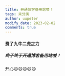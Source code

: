 ```yaml
---
title: 开通博客备用站喽！
tags: 未分类
author: uupeter
modify_date: 2023-02-02
comments: true
---
```


#### 费了九牛二虎之力

##### 终于终于开通博客备用站啦！

开心:smile::smile::smile::smile::smile:
